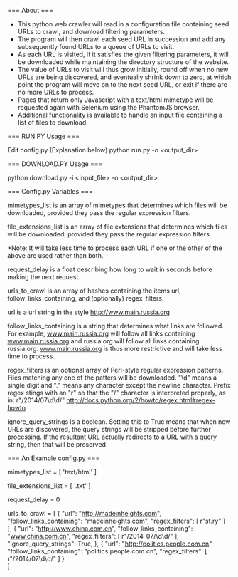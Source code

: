 
=== About ===

- This python web crawler will read in a configuration file containing seed URLs to crawl, and download filtering parameters.  
- The program will then crawl each seed URL in succession and add any subsequently found URLs to a queue of URLs to visit.
- As each URL is visited, if it satisfies the given filtering parameters, it will be downloaded while maintaining the directory structure of the website.
- The value of URLs to visit will thus grow initially, round off when no new URLs are being discovered, and eventually shrink down to zero, at which point the program will move on to the next seed URL, or exit if there are no more URLs to process.
- Pages that return only Javascript with a text/html mimetype will be requested again with Selenium using the PhantomJS browser.
- Additional functionality is available to handle an input file containing a list of files to download.

=== RUN.PY Usage ===

Edit config.py (Explanation below)
python run.py -o <output_dir>

=== DOWNLOAD.PY Usage ===

python download.py -i <input_file> -o <output_dir>

=== Config.py Variables ===

mimetypes_list is an array of mimetypes that determines which files will be downloaded, provided they pass the regular expression filters.

file_extensions_list is an array of file extensions that determines which files will be downloaded, provided they pass the regular expression filters.

*Note: It will take less time to process each URL if one or the other of the above are used rather than both.

request_delay is a float describing how long to wait in seconds before making the next request.

urls_to_crawl is an array of hashes containing the items url, follow_links_containing, and (optionally) regex_filters.

url is a url string in the style http://www.main.russia.org

follow_links_containing is a string that determines what links are followed.  For example, www.main.russia.org will follow all links containing www.main.russia.org and russia.org will follow all links containing russia.org.  www.main.russia.org is thus more restrictive and will take less time to process.

regex_filters is an optional array of Perl-style regular expression patterns.  Files matching any one of the patters will be downloaded.  "\d" means a single digit and "." means any character except the newline character.  Prefix regex stings with an "r" so that the "/" character is interpreted properly, as in: r"/2014/07\d\d/"  http://docs.python.org/2/howto/regex.html#regex-howto

ignore_query_strings is a boolean.  Setting this to True means that when new URLs are discovered, the query strings will be stripped before further processing.  If the resultant URL actually redirects to a URL with a query string, then that will be preserved.

=== An Example config.py ===

mimetypes_list = [ 'text/html' ]

file_extensions_list = [ '.txt' ]

request_delay = 0

urls_to_crawl = [
    {
        "url": "http://madeinheights.com",
        "follow_links_containing": "madeinheights.com",
        "regex_filters": [ r"st.ry" ]
    },
    {
        "url": "http://www.china.com.cn",
        "follow_links_containing": "www.china.com.cn",
        "regex_filters": [ r"/2014-07/\d\d/" ],
        "ignore_query_strings": True,
    },
    {
        "url": "http://politics.people.com.cn",
        "follow_links_containing": "politics.people.com.cn",
        "regex_filters": [ r"/2014/07\d\d/" ]
    }    
]
